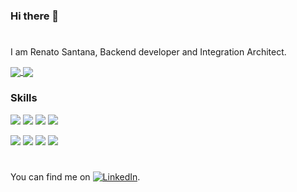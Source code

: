 ### Hi there 👋
#
I am Renato Santana, Backend developer and Integration Architect.

<a href="https://github.com/renatoaps/github-readme-stats">
  <img align="center" src="https://github-readme-stats.vercel.app/api?username=renatoaps&theme=dracula&hide=issues,contribs" />
</a>
<a href="https://github.com/renatoaps/convoychat">
  <img align="center" src="https://github-readme-stats.vercel.app/api/top-langs/?username=renatoaps&langs_count=8&theme=dracula" />
</a>

### Skills
![](https://img.shields.io/badge/Integration-ApacheCamel-informational?style=flat&logo=<LOGO_NAME>&logoColor=white&color=2bbc8a)
![](https://img.shields.io/badge/Integration-Camunda-informational?style=flat&logo=<LOGO_NAME>&logoColor=white&color=2bbc8a)
![](https://img.shields.io/badge/Integration-IBM(IntegrationBusv10)-informational?style=flat&logo=<LOGO_NAME>&logoColor=white&color=2bbc8a)
![](https://img.shields.io/badge/Integration-CAApi-informational?style=flat&logo=<LOGO_NAME>&logoColor=white&color=2bbc8a)

![](https://img.shields.io/badge/Tools-Postman-informational?style=flat&logo=<LOGO_NAME>&logoColor=white&color=2bbc8a)
![](https://img.shields.io/badge/Tools-SoapUI-informational?style=flat&logo=<LOGO_NAME>&logoColor=white&color=2bbc8a)
![](https://img.shields.io/badge/Tools-Intellij(IntegrationBusv10)-informational?style=flat&logo=<LOGO_NAME>&logoColor=white&color=2bbc8a)
![](https://img.shields.io/badge/Tools-VSCode-informational?style=flat&logo=<LOGO_NAME>&logoColor=white&color=2bbc8a)

#
You can find me on [![LinkedIn][2.2]][2].

[2.2]: https://raw.githubusercontent.com/MartinHeinz/MartinHeinz/master/linkedin-3-16.png (LinkedIn icon without padding)
[2]: https://www.linkedin.com/in/renato-santana-b197a0171/


<!--
**renatoaps/renatoaps** is a ✨ _special_ ✨ repository because its `README.md` (this file) appears on your GitHub profile.

Here are some ideas to get you started:

- 🔭 I’m currently working on ...
- 🌱 I’m currently learning ...
- 👯 I’m looking to collaborate on ...
- 🤔 I’m looking for help with ...
- 💬 Ask me about ...
- 📫 How to reach me: ...
- 😄 Pronouns: ...
- ⚡ Fun fact: ...
-->
